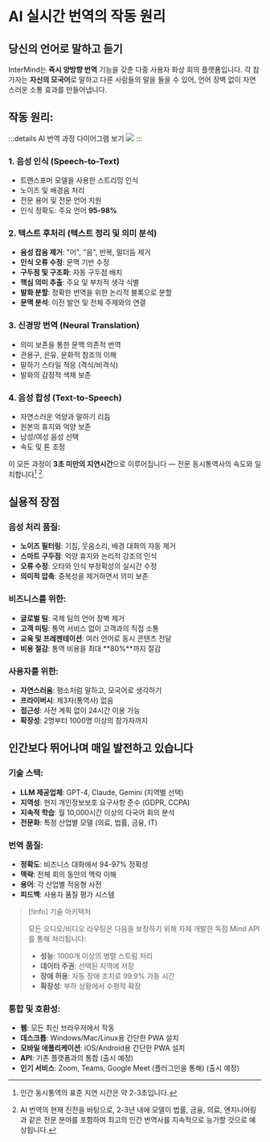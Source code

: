 # AI 실시간 번역의 작동 원리

## 당신의 언어로 말하고 듣기

InterMind는 **즉시 양방향 번역** 기능을 갖춘 다중 사용자 화상 회의 플랫폼입니다. 각 참가자는 **자신의 모국어**로 말하고 다른 사람들의 말을 들을 수 있어, 언어 장벽 없이 자연스러운 소통 효과를 만들어냅니다.

## 작동 원리:

:::details AI 번역 과정 다이어그램 보기
![](/interpretating.svg)
:::

### 1. **음성 인식 (Speech-to-Text)**

- 트랜스포머 모델을 사용한 스트리밍 인식
- 노이즈 및 배경음 처리
- 전문 용어 및 전문 언어 지원
- 인식 정확도: 주요 언어 **95-98%**

### 2. **텍스트 후처리 (텍스트 정리 및 의미 분석)**

- **음성 잡음 제거**: "어", "음", 반복, 말더듬 제거
- **인식 오류 수정**: 문맥 기반 수정
- **구두점 및 구조화**: 자동 구두점 배치
- **핵심 의미 추출**: 주요 및 부차적 생각 식별
- **발화 분할**: 정확한 번역을 위한 논리적 블록으로 분할
- **문맥 분석**: 이전 발언 및 전체 주제와의 연결

### 3. **신경망 번역 (Neural Translation)**

- 의미 보존을 통한 문맥 의존적 번역
- 관용구, 은유, 문화적 참조의 이해
- 말하기 스타일 적응 (격식/비격식)
- 발화의 감정적 색채 보존

### 4. **음성 합성 (Text-to-Speech)**

- 자연스러운 억양과 말하기 리듬
- 원본의 휴지와 억양 보존
- 남성/여성 음성 선택
- 속도 및 톤 조정

이 모든 과정이 **3초 미만의 지연시간**으로 이루어집니다 — 전문 동시통역사의 속도와 일치합니다[^1] [^2].

## 실용적 장점

### 음성 처리 품질:

- **노이즈 필터링**: 기침, 웃음소리, 배경 대화의 자동 제거
- **스마트 구두점**: 억양 휴지와 논리적 강조의 인식
- **오류 수정**: 오타와 인식 부정확성의 실시간 수정
- **의미적 압축**: 중복성을 제거하면서 의미 보존

### 비즈니스를 위한:

- **글로벌 팀**: 국제 팀의 언어 장벽 제거
- **고객 미팅**: 통역 서비스 없이 고객과의 직접 소통
- **교육 및 프레젠테이션**: 여러 언어로 동시 콘텐츠 전달
- **비용 절감**: 통역 비용을 최대 **80%**까지 절감

### 사용자를 위한:

- **자연스러움**: 평소처럼 말하고, 모국어로 생각하기
- **프라이버시**: 제3자(통역사) 없음
- **접근성**: 사전 계획 없이 24시간 이용 가능
- **확장성**: 2명부터 1000명 이상의 참가자까지

## 인간보다 뛰어나며 매일 발전하고 있습니다

### 기술 스택:

- **LLM 제공업체**: GPT-4, Claude, Gemini (지역별 선택)
- **지역성**: 현지 개인정보보호 요구사항 준수 (GDPR, CCPA)
- **지속적 학습**: 월 10,000시간 이상의 다국어 회의 분석
- **전문화**: 특정 산업별 모델 (의료, 법률, 금융, IT)

### 번역 품질:

- **정확도**: 비즈니스 대화에서 94-97% 정확성
- **맥락**: 전체 회의 동안의 맥락 이해
- **용어**: 각 산업별 적응형 사전
- **피드백**: 사용자 품질 평가 시스템

> [!info] 기술 아키텍처
>
> 모든 오디오/비디오 라우팅은 다음을 보장하기 위해 자체 개발한 독점 Mind API를 통해 처리됩니다:
>
> - **성능**: 1000개 이상의 병렬 스트림 처리
> - **데이터 주권**: 선택된 지역에 저장
> - **장애 허용**: 자동 장애 조치로 99.9% 가동 시간
> - **확장성**: 부하 상황에서 수평적 확장

### 통합 및 호환성:

- **웹**: 모든 최신 브라우저에서 작동
- **데스크톱**: Windows/Mac/Linux용 간단한 PWA 설치
- **모바일 애플리케이션**: iOS/Android용 간단한 PWA 설치
- **API**: 기존 플랫폼과의 통합 (출시 예정)
- **인기 서비스**: Zoom, Teams, Google Meet (플러그인을 통해) (출시 예정)

[^1]: 인간 동시통역의 표준 지연 시간은 약 2-3초입니다.

[^2]: AI 번역의 현재 진전을 바탕으로, 2-3년 내에 모델이 법률, 금융, 의료, 엔지니어링과 같은 전문 분야를 포함하여 최고의 인간 번역사를 지속적으로 능가할 것으로 예상됩니다.